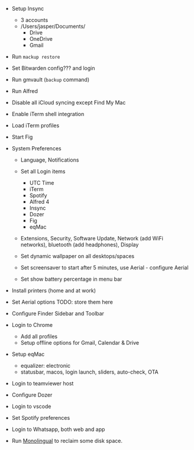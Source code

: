 - Setup Insync

  - 3 accounts
  - /Users/jasper/Documents/
    - Drive
    - OneDrive
    - Gmail

- Run `mackup restore`

- Set Bitwarden config??? and login

- Run gmvault (`backup` command)

- Run Alfred

- Disable all iCloud syncing except Find My Mac

- Enable iTerm shell integration

- Load iTerm profiles

- Start Fig

- System Preferences

  - Language, Notifications
  - Set all Login items

    - UTC Time
    - iTerm
    - Spotify
    - Alfred 4
    - Insync
    - Dozer
    - Fig
    - eqMac

  - Extensions, Security, Software Update, Network (add WiFi networks), bluetooth (add headphones), Display
  - Set dynamic wallpaper on all desktops/spaces
  - Set screensaver to start after 5 minutes, use Aerial - configure Aerial
  - Set show battery percentage in menu bar

- Install printers (home and at work)

- Set Aerial options
  TODO: store them here

- Configure Finder Sidebar and Toolbar

- Login to Chrome

  - Add all profiles
  - Setup offline options for Gmail, Calendar & Drive

- Setup eqMac

  - equalizer: electronic
  - statusbar, macos, login launch, sliders, auto-check, OTA

- Login to teamviewer host

- Configure Dozer

- Login to vscode

- Set Spotify preferences

- Login to Whatsapp, both web and app

- Run [Monolingual](https://ingmarstein.github.io/Monolingual/) to reclaim some disk space.
